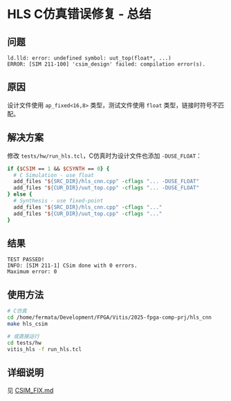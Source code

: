 # HLS C仿真错误修复 - 总结

## 问题
```
ld.lld: error: undefined symbol: uut_top(float*, ...)
ERROR: [SIM 211-100] 'csim_design' failed: compilation error(s).
```

## 原因
设计文件使用 `ap_fixed<16,8>` 类型，测试文件使用 `float` 类型，链接时符号不匹配。

## 解决方案
修改 `tests/hw/run_hls.tcl`，C仿真时为设计文件也添加 `-DUSE_FLOAT`：

```tcl
if {$CSIM == 1 && $CSYNTH == 0} {
  # C Simulation - use float
  add_files "${SRC_DIR}/hls_cnn.cpp" -cflags "... -DUSE_FLOAT"
  add_files "${CUR_DIR}/uut_top.cpp" -cflags "... -DUSE_FLOAT"
} else {
  # Synthesis - use fixed-point
  add_files "${SRC_DIR}/hls_cnn.cpp" -cflags "..."
  add_files "${CUR_DIR}/uut_top.cpp" -cflags "..."
}
```

## 结果
```
TEST PASSED!
INFO: [SIM 211-1] CSim done with 0 errors.
Maximum error: 0
```

## 使用方法
```bash
# C仿真
cd /home/fermata/Development/FPGA/Vitis/2025-fpga-comp-prj/hls_cnn
make hls_csim

# 或直接运行
cd tests/hw
vitis_hls -f run_hls.tcl
```

## 详细说明
见 [CSIM_FIX.md](CSIM_FIX.md)
